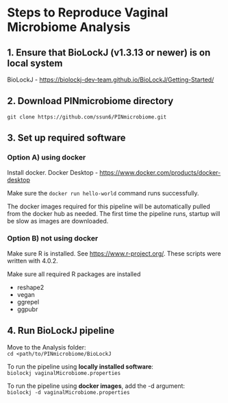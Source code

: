 # Steps to Reproduce Vaginal Microbiome Analysis

## 1. Ensure that BioLockJ (v1.3.13 or newer) is on local system
BioLockJ - https://biolockj-dev-team.github.io/BioLockJ/Getting-Started/

## 2. Download PINmicrobiome directory
`git clone https://github.com/ssun6/PINmicrobiome.git`

## 3. Set up required software

### Option A) using docker

Install docker.
Docker Desktop - https://www.docker.com/products/docker-desktop

Make sure the ` docker run hello-world ` command runs successfully.

The docker images required for this pipeline will be automatically pulled from the docker hub as needed.  The first time the pipeline runs, startup will be slow as images are downloaded. 

### Option B) not using docker

Make sure R is installed.  See https://www.r-project.org/.  These scripts were written with 4.0.2.

Make sure all required R packages are installed                                

 * reshape2
 * vegan
 * ggrepel
 * ggpubr

## 4. Run BioLockJ pipeline

Move to the Analysis folder:            
`cd <path/to/PINmicrobiome/BioLockJ`

To run the pipeline using **locally installed software**:                 
`biolockj vaginalMicrobiome.properties`

To run the pipeline using **docker images**, add the -d argument:                                    
`biolockj -d vaginalMicrobiome.properties`
